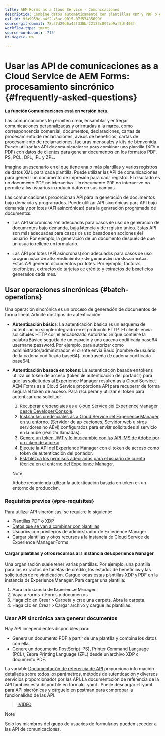 ```yaml
---
title: AEM Forms as a Cloud Service - Comunicaciones
description: Combine datos automáticamente con plantillas XDP y PDF o genere resultados en los formatos PCL, ZPL y PostScript
exl-id: 9fa9959e-b4f2-43ac-9015-07f57485699f
source-git-commit: 78cf7d29d6a42f330ba22135c892ce9af5df403f
workflow-type: tm+mt
source-wordcount: '715'
ht-degree: 0%

---
```



# Usar las API de comunicaciones as a Cloud Service de AEM Forms: procesamiento sincrónico {#frequently-asked-questions}

**La función Comunicaciones está en versión beta.**

Las comunicaciones le permiten crear, ensamblar y entregar comunicaciones personalizadas y orientadas a la marca, como correspondencia comercial, documentos, declaraciones, cartas de procesamiento de reclamaciones, avisos de beneficios, cartas de procesamiento de reclamaciones, facturas mensuales y kits de bienvenida. Puede utilizar las API de comunicaciones para combinar una plantilla (XFA o PDF) con datos de clientes para generar documentos en los formatos PDF, PS, PCL, DPL, IPL y ZPL.

Imagine un escenario en el que tiene una o más plantillas y varios registros de datos XML para cada plantilla. Puede utilizar las API de comunicaciones para generar un documento de impresión para cada registro. <!-- You can also combine the records into a single document. --> El resultado es un documento PDF no interactivo. Un documento PDF no interactivo no permite a los usuarios introducir datos en sus campos.


Las comunicaciones proporcionan API para la generación de documentos bajo demanda y programados. Puede utilizar API sincrónicas para API bajo demanda y por lotes (API asincrónicas) para la generación programada de documentos:

* Las API sincrónicas son adecuadas para casos de uso de generación de documentos bajo demanda, baja latencia y de registro único. Estas API son más adecuadas para casos de uso basados en acciones del usuario. Por ejemplo, la generación de un documento después de que un usuario rellene un formulario.

* Las API por lotes (API asíncronas) son adecuadas para casos de uso programados de alto rendimiento y de generación de documentos. Estas API generan documentos por lotes. Por ejemplo, facturas telefónicas, extractos de tarjetas de crédito y extractos de beneficios generados cada mes.

## Usar operaciones sincrónicas {#batch-operations}

Una operación sincrónica es un proceso de generación de documentos de forma lineal. Admite dos tipos de autenticación:

* **Autenticación básica**: La autenticación básica es un esquema de autenticación simple integrado en el protocolo HTTP. El cliente envía solicitudes HTTP con el encabezado Autorización que contiene la palabra Básico seguida de un espacio y una cadena codificada base64 username:password. Por ejemplo, para autorizar como administrador/administrador, el cliente envía Basic [nombre de usuario de la cadena codificada base64]: [contraseña de cadena codificada base64].

* **Autenticación basada en tokens:** La autenticación basada en tokens utiliza un token de acceso (token de autenticación del portador) para que las solicitudes al Experience Manager resulten as a Cloud Service. AEM Forms as a Cloud Service proporciona API para recuperar de forma segura el token de acceso. Para recuperar y utilizar el token para autenticar una solicitud:

   1. [Recuperar credenciales as a Cloud Service del Experience Manager desde Developer Console](https://experienceleague.adobe.com/docs/experience-manager-learn/getting-started-with-aem-headless/authentication/service-credentials.html).
   1. [Instalar las credenciales as a Cloud Service del Experience Manager en su entorno](https://experienceleague.adobe.com/docs/experience-manager-learn/getting-started-with-aem-headless/authentication/service-credentials.html). (Servidor de aplicaciones, Servidor web u otros servidores no AEM) configurados para enviar solicitudes al servicio en la nube (realizar llamadas).
   1. [Genere un token JWT y lo intercambie con las API IMS de Adobe por un token de acceso](https://experienceleague.adobe.com/docs/experience-manager-learn/getting-started-with-aem-headless/authentication/service-credentials.html).
   1. Ejecute la API del Experience Manager con el token de acceso como token de autenticación del portador.
   1. [Establezca los permisos adecuados para el usuario de cuenta técnica en el entorno del Experience Manager](https://experienceleague.adobe.com/docs/experience-manager-learn/getting-started-with-aem-headless/authentication/service-credentials.html?lang=en#configure-access-in-aem).

   >[!NOTE]
   >
   >Adobe recomienda utilizar la autenticación basada en token en un entorno de producción.

### Requisitos previos {#pre-requisites}

Para utilizar API sincrónicas, se requiere lo siguiente:

* Plantillas PDF o XDP
* [Datos que se van a combinar con plantillas](#form-data)
* Usuarios con privilegios de administrador de Experience Manager
* Cargar plantillas y otros recursos a la instancia de Cloud Service de Experience Manager Forms

#### Cargar plantillas y otros recursos a la instancia de Experience Manager

Una organización suele tener varias plantillas. Por ejemplo, una plantilla para los extractos de tarjetas de crédito, los estados de beneficios y las solicitudes de reivindicación. Cargue todas estas plantillas XDP y PDF en la instancia de Experience Manager. Para cargar una plantilla:

1. Abra la instancia de Experience Manager.
1. Vaya a Forms > Forms y documentos
1. Haga clic en Crear > Carpeta y cree una carpeta. Abra la carpeta.
1. Haga clic en Crear > Cargar archivo y cargue las plantillas.

### Usar API sincrónica para generar documentos

Hay API independientes disponibles para:

* Genera un documento PDF a partir de una plantilla y combina los datos con ella.
* Genere un documento PostScript (PS), Printer Command Language (PCL), Zebra Printing Language (ZPL) desde un archivo XDP o documento PDF.

La variable [Documentación de referencia de API](https://www.adobe.io/experience-manager-forms-cloud-service-developer-reference/api/sync/#tag/Communications-Services) proporciona información detallada sobre todos los parámetros, métodos de autenticación y diversos servicios proporcionados por las API. La documentación de referencia de la API también está disponible en formato .yaml . Puede descargar el .yaml para [API sincrónicas](assets/sync.yaml) y cárguelo en postman para comprobar la funcionalidad de las API.

>[!VIDEO](https://video.tv.adobe.com/v/335771)

>[!NOTE]
>
>Solo los miembros del grupo de usuarios de formularios pueden acceder a las API de comunicaciones.

